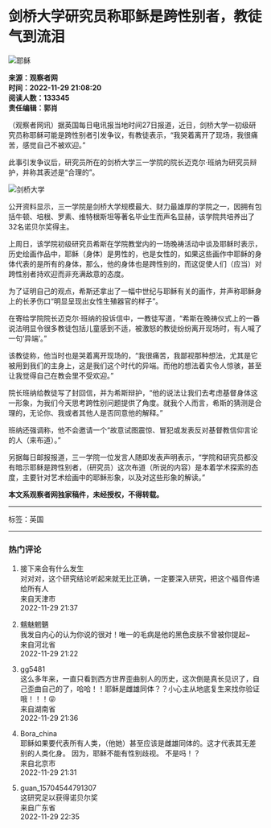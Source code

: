 # 剑桥大学研究员称耶稣是跨性别者，教徒气到流泪

![耶稣](https://i.guancha.cn/users/20190609153222989.jpg)

**来源：观察者网**  
**时间：2022-11-29 21:08:20**  
**阅读人数：133345**  
**责任编辑：郭肖**  

（观察者网讯）据英国每日电讯报当地时间27日报道，近日，剑桥大学一初级研究员称耶稣可能是跨性别者引发争议，有教徒表示，“我哭着离开了现场，我很痛苦，感觉自己不被欢迎。”

此事引发争议后，研究员所在的剑桥大学三一学院的院长迈克尔·班纳为研究员辩护，并称其表述是“合理的”。

![剑桥大学](https://i.guancha.cn/news/social/2022/11/29/20221129200812765.jpeg)

公开资料显示，三一学院是剑桥大学规模最大、财力最雄厚的学院之一，因拥有包括牛顿、培根、罗素、维特根斯坦等著名毕业生而声名显赫，该学院共培养出了32名诺贝尔奖得主。

上周日，该学院初级研究员希斯在学院教堂内的一场晚祷活动中谈及耶稣时表示，历史绘画作品中，耶稣（身体）是男性的，也是女性的，如果这些画作中耶稣的身体代表的是所有的身体，那么，他的身体也是跨性别的，而这促使人们（应当）对跨性别者持欢迎而非充满敌意的态度。

为了证明自己的观点，希斯还拿出了一幅中世纪与耶稣有关的画作，并声称耶稣身上的长矛伤口“明显呈现出女性生殖器官的样子”。

在寄给学院院长迈克尔·班纳的投诉信中，一教徒写道，“希斯在晚祷仪式上的一番说法明显令很多教徒包括儿童感到不适，被激怒的教徒纷纷离开现场时，有人喊了一句‘异端’。”

该教徒称，他当时也是哭着离开现场的，“我很痛苦，我鄙视那种想法，尤其是它被用到我们的主身上，这是我们这个时代的异端。而他的想法着实令人惊骇，甚至让我觉得自己在教会里不受欢迎。”

院长班纳给教徒写了封回信，并为希斯辩护，“他的说法让我们去考虑基督身体这一形象，为我们今天思考跨性别问题提供了角度。就我个人而言，希斯的猜测是合理的，无论你、我或者其他人是否同意他的解释。”

班纳还强调称，他不会邀请一个“故意试图震惊、冒犯或发表反对基督教信仰言论的人（来布道）。”

另据每日邮报报道，三一学院一位发言人随即发表声明表示，“学院和研究员都没有暗示耶稣是跨性别者，（研究员）这次布道（所说的内容）是本着学术探索的态度，主要针对艺术绘画中的耶稣形象，以及对这些形象的解读。”

**本文系观察者网独家稿件，未经授权，不得转载。**

---

标签：英国 

---

### 热门评论

1. 接下来会有什么发生  
   对对对，这个研究结论听起来就无比正确，一定要深入研究，把这个福音传递给所有人  
   来自天津市  
   2022-11-29 21:37 

2. 魑魅魍魉  
   我发自内心的认为你说的很对！唯一的毛病是他的黑色皮肤不曾被你提起~  
   来自河北省  
   2022-11-29 21:22 

3. gg5481  
   这么多年来，一直只看到西方世界歪曲别人的历史，这次倒是真长见识了，自己歪曲自己的了，哈哈！！耶稣是雌雄同体？？小心主从地底复生来找你验证哦！！！😝  
   来自湖南省  
   2022-11-29 21:36 

4. Bora_china  
   耶稣如果要代表所有人类，（他她）甚至应该是雌雄同体的。这才代表其无差别的人类化身。 因为，耶稣不能有性别歧视。 不是吗！？  
   来自北京市  
   2022-11-29 21:31 

5. guan_15704544791307  
   这研究足以获得诺贝尔奖  
   来自广东省  
   2022-11-29 22:35 